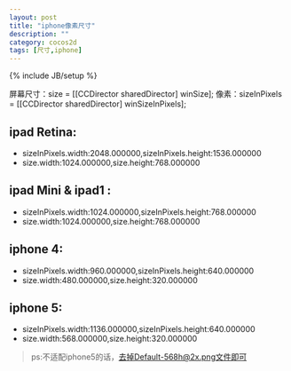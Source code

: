 ```yaml
---
layout: post
title: "iphone像素尺寸"
description: ""
category: cocos2d
tags: [尺寸,iphone]
---
```

{% include JB/setup %}



屏幕尺寸：size = [[CCDirector sharedDirector] winSize];
像素：sizeInPixels = [[CCDirector sharedDirector] winSizeInPixels];

ipad Retina:
------------

 - sizeInPixels.width:2048.000000,sizeInPixels.height:1536.000000
 - size.width:1024.000000,size.height:768.000000

ipad Mini & ipad1 :
------------
 - sizeInPixels.width:1024.000000,sizeInPixels.height:768.000000
 - size.width:1024.000000,size.height:768.000000

iphone 4:
------------
 - sizeInPixels.width:960.000000,sizeInPixels.height:640.000000
 - size.width:480.000000,size.height:320.000000

iphone 5:
------------
 - sizeInPixels.width:1136.000000,sizeInPixels.height:640.000000
 - size.width:568.000000,size.height:320.000000

> ps:不适配iphone5的话，去掉Default-568h@2x.png文件即可